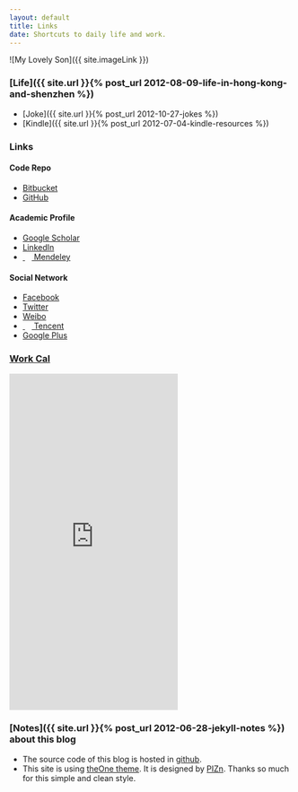 ```yaml
---
layout: default
title: Links
date: Shortcuts to daily life and work.
---
```

<article class ="post">

![My Lovely Son]({{ site.imageLink }})

### [Life]({{ site.url }}{% post_url 2012-08-09-life-in-hong-kong-and-shenzhen %})
+ [Joke]({{ site.url }}{% post_url 2012-10-27-jokes %})
+ [Kindle]({{ site.url }}{% post_url 2012-07-04-kindle-resources %})

<h3>Links</h3>
<h4>Code Repo</h4>
<ul>
    <li><a href="{{ site.follow.bitbucket }}" target="_blank"><i class="icon-random"></i>Bitbucket</a></li>
    <li><a href="{{ site.follow.github }}" target="_blank"><i class="icon-github"></i>GitHub</a></li>
</ul>
<h4>Academic Profile</h4>
<ul>
    <li><a href="{{ site.follow.gscholar }}" target="_blank"><i class="icon-book"></i>Google Scholar</a></li>
    <li><a href="{{ site.follow.linkedin }}" target="_blank"><i class="icon-linkedin"></i>LinkedIn</a></li>
    <li><a href="{{ site.follow.mendeley }}" target="_blank">&nbsp;<img src="http://www.mendeley.com/graphics/favicon.ico" width="12" height="12" />&nbsp;Mendeley</a></li>
</ul>
<h4>Social Network</h4>
<ul>
    <li><a href="{{ site.follow.facebook }}" target="_blank"><i class="icon-facebook"></i>Facebook</a></li>
    <li><a href="{{ site.follow.twitter }}" target="_blank"><i class="icon-twitter"></i>Twitter</a></li>
    <li><a href="{{ site.follow.weibo }}" target="_blank"><i class="icon-rss"></i>Weibo</a></li>
    <li><a href="{{ site.follow.tencent }}" target="_blank">&nbsp;<img src="http://mat1.gtimg.com/www/mb/favicon.ico" width="12" height="12" />&nbsp;Tencent</a></li>
    <li><a href="{{ site.follow.google }}" target="_blank"><i class="icon-google-plus"></i>Google Plus</a></li>
</ul>

### [Work Cal](https://www.google.com/calendar/embed?src=tqa202la1dnrb70ld90094d31c%40group.calendar.google.com&ctz=Asia/Hong_Kong)
<iframe src="https://www.google.com/calendar/embed?showTitle=0&amp;showPrint=0&amp;showTabs=0&amp;showCalendars=0&amp;showTz=0&amp;mode=WEEK&amp;height=400&amp;wkst=2&amp;hl=en&amp;bgcolor=%23ffffff&amp;src=tqa202la1dnrb70ld90094d31c%40group.calendar.google.com&amp;color=%232F6309&amp;src=zh_cn.hong_kong%23holiday%40group.v.calendar.google.com&amp;color=%231B887A&amp;ctz=Asia%2FHong_Kong" style=" border-width:0 " height="600" frameborder="0" scrolling="no"></iframe>
<p></p>
     
### [Notes]({{ site.url }}{% post_url 2012-06-28-jekyll-notes %}) about this blog

+ The source code of this blog is hosted in [<i class="icon-github-sign"></i>github](https://github.com/quxiaofeng/csxfqu).
+ This site is using [theOne theme](https://github.com/pizn/blogTheme). It is designed by [PIZn](http://www.pizn.net/14-11-2012/theone-blog-theme/). Thanks so much for this simple and clean style.     

<p></p>

